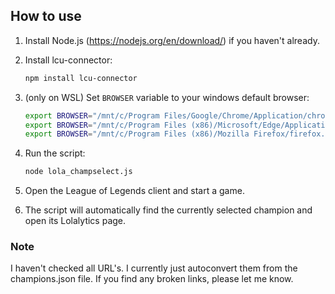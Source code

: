 ## How to use

1. Install Node.js (https://nodejs.org/en/download/) if you haven't already.

2. Install lcu-connector:
   ```bash
   npm install lcu-connector
   ```

3. (only on WSL) Set `BROWSER` variable to your windows default browser:
   ```bash
   export BROWSER="/mnt/c/Program Files/Google/Chrome/Application/chrome.exe"
   export BROWSER="/mnt/c/Program Files (x86)/Microsoft/Edge/Application/msedge.exe"
   export BROWSER="/mnt/c/Program Files (x86)/Mozilla Firefox/firefox.exe"
   ```

4. Run the script:
   ```bash
   node lola_champselect.js
   ```

5. Open the League of Legends client and start a game.

6. The script will automatically find the currently selected champion and open its Lolalytics page.

### Note

I haven't checked all URL's. I currently just autoconvert them from the champions.json file. If you find any broken links, please let me know.
